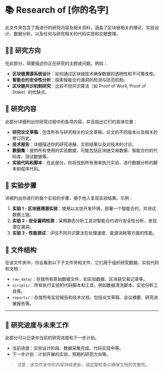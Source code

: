 # 📚 Research of [你的名字]

此文件夹包含了我进行的研究内容及相关资料，涵盖了区块链相关的理论、实验设计、数据分析、以及任何与研究相关的代码实现和文献整理。

## 🧑‍🔬 研究方向
在此部分，简要描述你正在研究的主题或问题。例如：
- **区块链溯源系统设计**：如何通过区块链技术确保数据的透明性和不可篡改性。
- **智能合约安全性分析**：探索智能合约漏洞的检测与防范机制。
- **区块链共识机制研究**：比较不同共识算法（如 Proof of Work, Proof of Stake）的优缺点。

## 🔬 研究内容
此部分详细列出你研究过程中的各项内容，并且指出它们的具体位置：
- **研究论文草稿**：包含所有与研究相关的论文草稿，论文的不同版本以及相关的修订历史。
- **技术报告**：详细描述你的研究进展、实验结果以及对技术的讨论。
- **数据集**：提供所有使用的实验数据，可能包括区块链交易数据、智能合约的代码库、测试数据等。
- **实验代码和脚本**：在此部分，你将找到所有用来执行实验、进行数据分析的脚本和程序代码。

## 📝 实验步骤
详细列出你进行的每个实验的步骤，便于他人复现实验结果。示例：
1. **实验 1 - 区块链溯源实验**：使用以太坊开发环境，部署一个智能合约，并测试数据上链。
2. **实验 2 - 安全漏洞检测**：采用静态分析工具对智能合约进行安全性分析，发现潜在漏洞。
3. **实验 3 - 性能测试**：评估不同共识算法在处理速度、能源消耗等方面的性能。

## 📂 文件结构
在该文件夹中，你会看到以下子文件夹和文件，它们用于组织研究数据、实验代码和文档：
- `raw_data/`：存放所有原始数据文件，如实验数据、区块链交易记录等。
- `scripts/`：所有执行实验的代码脚本和工具，例如数据清洗脚本、实验分析工具等。
- `reports/`：存放所有实验报告和技术文档，包括论文草稿、会议摘要、研究进展报告等。

---

## 📄 研究进度与未来工作
此部分可以记录你当前的研究进度和下一步计划。
- 当前进度：实验设计阶段、数据采集完成、代码实现中等。
- 下一步计划：计划开展的实验，预期的研究方向等。

> 注意：该文件夹中的内容持续更新，请定期检查以确保文档的完整性。

